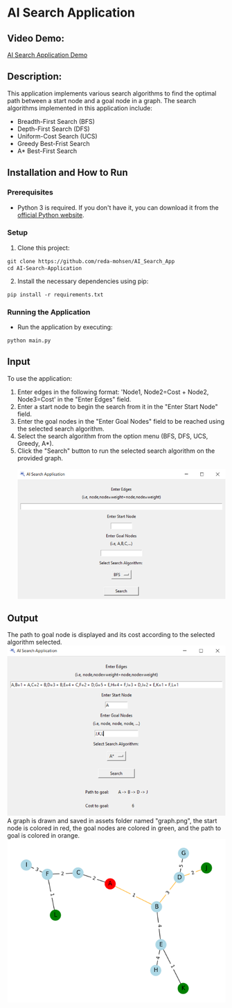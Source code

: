 # AI Search Application

## Video Demo:
[AI Search Application Demo](URL_HERE)

## Description:
This application implements various search algorithms to find the optimal path between a start node and a goal node in a graph. The search algorithms implemented in this application include:
* Breadth-First Search (BFS)
* Depth-First Search (DFS)
* Uniform-Cost Search (UCS)
* Greedy Best-Frist Search
* A* Best-First Search

## Installation and How to Run
### Prerequisites
- Python 3 is required. If you don't have it, you can download it from the [official Python website](https://www.python.org/downloads/).
### Setup
1. Clone this project:
```
git clone https://github.com/reda-mohsen/AI_Search_App
cd AI-Search-Application
```
2. Install the necessary dependencies using pip:
```
pip install -r requirements.txt
```
### Running the Application
- Run the application by executing:
```
python main.py
```

## Input
To use the application: <br>
1. Enter edges in the following format: 'Node1, Node2=Cost + Node2, Node3=Cost' in the "Enter Edges" field. <br>
2. Enter a start node to begin the search from it in the "Enter Start Node" field. <br>
3. Enter the goal nodes in the "Enter Goal Nodes" field to be reached using the selected search algorithm. <br>
4. Select the search algorithm from the option menu (BFS, DFS, UCS, Greedy, A*). <br>
5. Click the "Search" button to run the selected search algorithm on the provided graph. <br>
<br> ![Input Screenshot](assets/gui_before.png) <br>

## Output
The path to goal node is displayed and its cost according to the selected algorithm selected.
<br> ![Output Screenshot](assets/gui_after.png) <br>
A graph is drawn and saved in assets folder named "graph.png", the start node is colored in red, the goal nodes are colored in green, and the path to goal is colored in orange.
<br> ![Output Graph](assets/graph.png) <br>
